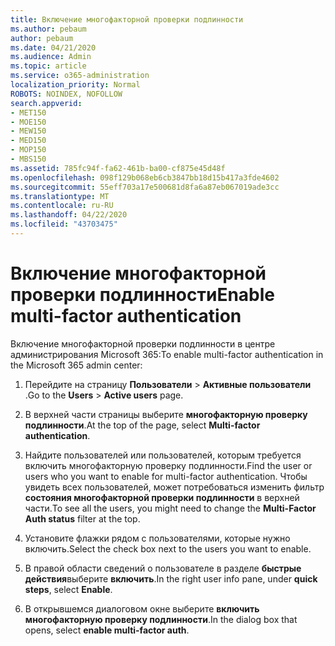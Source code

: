 ```yaml
---
title: Включение многофакторной проверки подлинности
ms.author: pebaum
author: pebaum
ms.date: 04/21/2020
ms.audience: Admin
ms.topic: article
ms.service: o365-administration
localization_priority: Normal
ROBOTS: NOINDEX, NOFOLLOW
search.appverid:
- MET150
- MOE150
- MEW150
- MED150
- MOP150
- MBS150
ms.assetid: 785fc94f-fa62-461b-ba00-cf875e45d48f
ms.openlocfilehash: 098f129b068eb6cb3847bb18d15b417a3fde4602
ms.sourcegitcommit: 55eff703a17e500681d8fa6a87eb067019ade3cc
ms.translationtype: MT
ms.contentlocale: ru-RU
ms.lasthandoff: 04/22/2020
ms.locfileid: "43703475"
---
```

# <a name="enable-multi-factor-authentication"></a><span data-ttu-id="693e9-102">Включение многофакторной проверки подлинности</span><span class="sxs-lookup"><span data-stu-id="693e9-102">Enable multi-factor authentication</span></span>

<span data-ttu-id="693e9-103">Включение многофакторной проверки подлинности в центре администрирования Microsoft 365:</span><span class="sxs-lookup"><span data-stu-id="693e9-103">To enable multi-factor authentication in the Microsoft 365 admin center:</span></span>

1. <span data-ttu-id="693e9-104">Перейдите на страницу **Пользователи** \> **Активные пользователи** .</span><span class="sxs-lookup"><span data-stu-id="693e9-104">Go to the **Users** \> **Active users** page.</span></span>
    
2. <span data-ttu-id="693e9-105">В верхней части страницы выберите **многофакторную проверку подлинности**.</span><span class="sxs-lookup"><span data-stu-id="693e9-105">At the top of the page, select **Multi-factor authentication**.</span></span> 
    
3. <span data-ttu-id="693e9-106">Найдите пользователей или пользователей, которым требуется включить многофакторную проверку подлинности.</span><span class="sxs-lookup"><span data-stu-id="693e9-106">Find the user or users who you want to enable for multi-factor authentication.</span></span> <span data-ttu-id="693e9-107">Чтобы увидеть всех пользователей, может потребоваться изменить фильтр **состояния многофакторной проверки подлинности** в верхней части.</span><span class="sxs-lookup"><span data-stu-id="693e9-107">To see all the users, you might need to change the **Multi-Factor Auth status** filter at the top.</span></span>
    
4. <span data-ttu-id="693e9-108">Установите флажки рядом с пользователями, которые нужно включить.</span><span class="sxs-lookup"><span data-stu-id="693e9-108">Select the check box next to the users you want to enable.</span></span>
    
5.  <span data-ttu-id="693e9-109">В правой области сведений о пользователе в разделе **быстрые действия**выберите **включить**.</span><span class="sxs-lookup"><span data-stu-id="693e9-109">In the right user info pane, under **quick steps**, select **Enable**.</span></span> 
    
6. <span data-ttu-id="693e9-110">В открывшемся диалоговом окне выберите **включить многофакторную проверку подлинности**.</span><span class="sxs-lookup"><span data-stu-id="693e9-110">In the dialog box that opens, select **enable multi-factor auth**.</span></span> 
    

